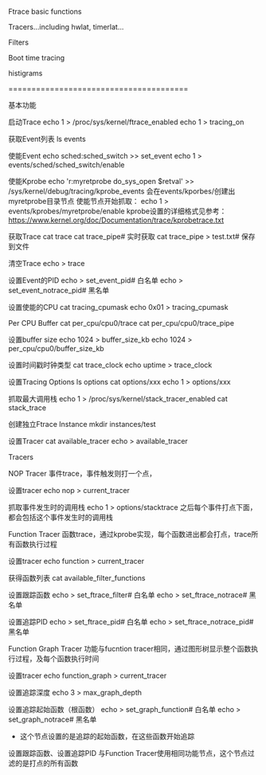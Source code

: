 Ftrace basic functions

Tracers...including hwlat, timerlat...

Filters

Boot time tracing

histigrams


=======================================

基本功能

启动Trace
echo 1 > /proc/sys/kernel/ftrace_enabled
echo 1 > tracing_on

获取Event列表
ls events

使能Event
echo sched:sched_switch >> set_event
echo 1 > events/sched/sched_switch/enable

使能Kprobe
echo 'r:myretprobe do_sys_open $retval' >> /sys/kernel/debug/tracing/kprobe_events
会在events/kporbes/创建出myretprobe目录节点
使能节点开始抓取：
echo 1 > events/kprobes/myretprobe/enable
kprobe设置的详细格式见参考：
https://www.kernel.org/doc/Documentation/trace/kprobetrace.txt

获取Trace
cat trace
cat trace_pipe# 实时获取
cat trace_pipe > test.txt# 保存到文件

清空Trace
echo > trace

设置Event的PID
echo <pid> > set_event_pid# 白名单
echo <pid> > set_event_notrace_pid# 黑名单

设置使能的CPU
cat tracing_cpumask
echo 0x01 > tracing_cpumask

Per CPU Buffer
cat per_cpu/cpu0/trace
cat per_cpu/cpu0/trace_pipe

设置buffer size
echo 1024 > buffer_size_kb
echo 1024 > per_cpu/cpu0/buffer_size_kb

设置时间戳时钟类型
cat trace_clock
echo uptime > trace_clock

设置Tracing Options
ls options
cat options/xxx
echo 1 > options/xxx

抓取最大调用栈
echo 1 > /proc/sys/kernel/stack_tracer_enabled
cat stack_trace

创建独立Ftrace Instance
mkdir instances/test

设置Tracer
cat available_tracer
echo <tracer> > available_tracer

Tracers

NOP Tracer
事件trace，事件触发则打一个点，

设置tracer
echo nop > current_tracer

抓取事件发生时的调用栈
echo 1 > options/stacktrace
之后每个事件打点下面，都会包括这个事件发生时的调用栈

Function Tracer
函数trace，通过kprobe实现，每个函数进出都会打点，trace所有函数执行过程

设置tracer
echo  function > current_tracer

获得函数列表
cat available_filter_functions

设置跟踪函数
echo <function> > set_ftrace_filter# 白名单
echo <function> > set_ftrace_notrace# 黑名单

设置追踪PID
echo <pid> > set_ftrace_pid# 白名单
echo <pid> > set_ftrace_notrace_pid# 黑名单

Function Graph Tracer
功能与fucntion tracer相同，通过图形树显示整个函数执行过程，及每个函数执行时间

设置tracer
echo function_graph > current_tracer

设置追踪深度
echo 3 > max_graph_depth

设置追踪起始函数（根函数）
echo <function> > set_graph_function# 白名单
echo <function> > set_graph_notrace# 黑名单
* 这个节点设置的是追踪的起始函数，在这些函数开始追踪

设置跟踪函数、设置追踪PID
与Function Tracer使用相同功能节点，这个节点过滤的是打点的所有函数